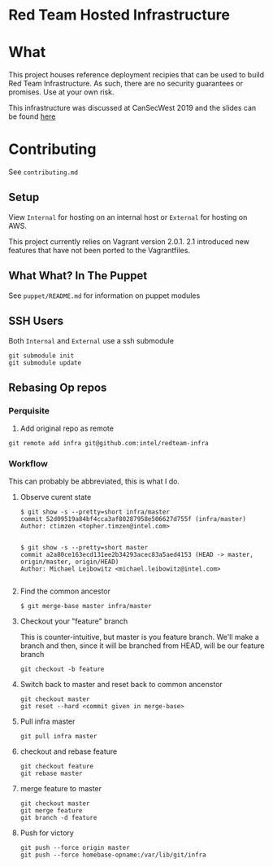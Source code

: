 # Red Team Hosted Infrastructure

# What

This project houses reference deployment recipies that can be used to build Red Team Infrastructure. As such, there are no security guarantees or promises. Use at your own risk.

This infrastructure was discussed at CanSecWest 2019 and the slides can be found [here](https://speakerdeck.com/tophertimzen/attack-infrastructure-for-the-modern-red-team)

# Contributing

See `contributing.md`

## Setup

View `Internal` for hosting on an internal host or `External` for hosting on AWS.

This project currently relies on Vagrant version 2.0.1. 2.1 introduced new features that have not been ported to the Vagrantfiles. 

## What What?  In The Puppet

See `puppet/README.md` for information on puppet modules

## SSH Users

Both `Internal` and `External` use a ssh submodule

```
git submodule init
git submodule update
```

## Rebasing Op repos

### Perquisite

1. Add original repo as remote

```
git remote add infra git@github.com:intel/redteam-infra
```

### Workflow

This can probably be abbreviated, this is what I do.

1. Observe curent state

    ```
    $ git show -s --pretty=short infra/master
    commit 52d09519a84bf4cca3af80287958e506627d755f (infra/master)
    Author: ctimzen <topher.timzen@intel.com>


    $ git show -s --pretty=short master
    commit a2a80ce163ecd131ee2b34293acec83a5aed4153 (HEAD -> master, origin/master, origin/HEAD)
    Author: Michael Leibowitz <michael.leibowitz@intel.com>


    ```

1. Find the common ancestor

    ```
    $ git merge-base master infra/master
    ```

1. Checkout your "feature" branch

    This is counter-intuitive, but master is you feature branch.  We'll make a branch and then, since it will be branched from HEAD, will be our feature branch

    ```
    git checkout -b feature
    ```

1. Switch back to master and reset back to common ancenstor

    ```
    git checkout master
    git reset --hard <commit given in merge-base>
    ```

1. Pull infra master

    ```
    git pull infra master
    ```

1. checkout and rebase feature

    ```
    git checkout feature
    git rebase master
    ```

1. merge feature to master

    ```
    git checkout master
    git merge feature
    git branch -d feature
    ```

1. Push for victory

    ```
    git push --force origin master
    git push --force homebase-opname:/var/lib/git/infra
    ```
